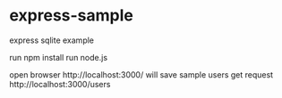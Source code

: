 # express-sample
express sqlite example

run npm install
run node.js

open browser http://localhost:3000/ will save sample users
get request http://localhost:3000/users

